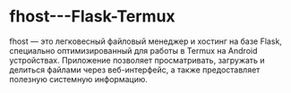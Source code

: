 # fhost---Flask-Termux
fhost — это легковесный файловый менеджер и хостинг на базе Flask, специально оптимизированный для работы в Termux на Android устройствах. Приложение позволяет просматривать, загружать и делиться файлами через веб-интерфейс, а также предоставляет полезную системную информацию.
